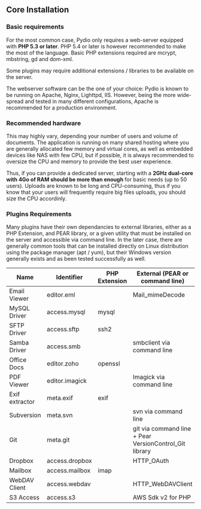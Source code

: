 ## Core Installation

### Basic requirements
For the most common case, Pydio only requires a web-server equipped with **PHP 5.3 or later**. PHP 5.4 or later is however recommended to make the most of the language. Basic PHP extensions required are mcrypt, mbstring, gd and dom-xml.

Some plugins may require additional extensions / libraries to be available on the server.

The webserver software can be the one of your choice: Pydio is known to be running on Apache, Nginx, Lighttpd, IIS. However, being the more wide-spread and tested in many different configurations, Apache is recommended for a production environment.

### Recommended hardware
This may highly vary, depending your number of users and volume of documents. The application is running on many shared hosting where you are generally allocated few memory and virtual cores, as well as embedded devices like NAS with few CPU, but if possible, it is always recommended to oversize the CPU and memory to provide the best user experience.

Thus, if you can provide a dedicated server, starting with a **2GHz dual-core with 4Go of RAM should be more than enough** for basic needs (up to 50 users). Uploads are known to be long and CPU-consuming, thus if you know that your users will frequently require big files uploads, you should size the CPU accordinly.

### Plugins Requirements
Many plugins have their own dependancies to external libraries, either as a PHP Extension, and PEAR library, or a given utility that must be installed on the server and accessible via command line. In the later case, there are generally common tools that can be installed directly on Linux distribution using the package manager (apt / yum), but their Windows version generally exists and as been tested successfully as well.

| **Name**       | **Identifier** | **PHP Extension** | **External (PEAR or command line)**                    |
|----------------|----------------|-------------------|--------------------------------------------------------|
| Email Viewer   | editor.eml     |                   | Mail_mimeDecode                                        |
| MySQL Driver   | access.mysql   | mysql             |                                                        |
| SFTP Driver    | access.sftp    | ssh2              |                                                        |
| Samba Driver   | access.smb     |                   | smbclient via command line                             |
| Office Docs    | editor.zoho    | openssl           |                                                        |
| PDF Viewer     | editor.imagick |                   | Imagick via command line                               |
| Exif extractor | meta.exif      | exif              |                                                        |
| Subversion     | meta.svn       |                   | svn via command line                                   |
| Git            | meta.git       |                   | git via command line + Pear VersionControl_Git library |
| Dropbox        | access.dropbox |                   | HTTP_OAuth                                             |
| Mailbox        | access.mailbox | imap              |                                                        |
| WebDAV Client  | access.webdav  |                   | HTTP_WebDAVClient                                      |
| S3 Access      | access.s3      |                   | AWS Sdk v2 for PHP                                     |
